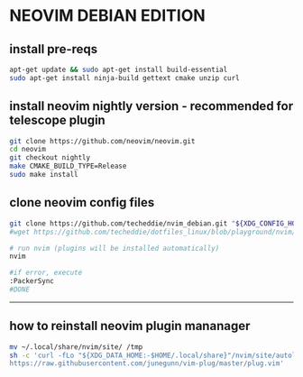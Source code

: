 # NEOVIM DEBIAN EDITION
## install pre-reqs

```bash
apt-get update && sudo apt-get install build-essential
sudo apt-get install ninja-build gettext cmake unzip curl
```

## install neovim nightly version - recommended for telescope plugin

```bash
git clone https://github.com/neovim/neovim.git
cd neovim
git checkout nightly
make CMAKE_BUILD_TYPE=Release
sudo make install
```

## clone neovim config files

```bash
git clone https://github.com/techeddie/nvim_debian.git "${XDG_CONFIG_HOME:-$HOME/.config}"/nvim
#wget https://github.com/techeddie/dotfiles_linux/blob/playground/nvim/lua/config/keymaps.lua "${XDG_CONFIG_HOME:-$HOME/.config}"/nvim/lua/config

# run nvim (plugins will be installed automatically)
nvim

#if error, execute
:PackerSync
#DONE
```

---
## how to reinstall neovim plugin mananager

```bash
mv ~/.local/share/nvim/site/ /tmp
sh -c 'curl -fLo "${XDG_DATA_HOME:-$HOME/.local/share}"/nvim/site/autoload/plug.vim --create-dirs \
https://raw.githubusercontent.com/junegunn/vim-plug/master/plug.vim'
```
